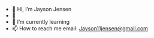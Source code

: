 - 👋 Hi, I’m Jayson Jensen 
- 👀 
- 🌱 I’m currently learning
- 📫 How to reach me email: Jayson11jensen@gmail.com

<!---
3JRock/3JRock is a ✨ special ✨ repository because its `README.md` (this file) appears on your GitHub profile.
You can click the Preview link to take a look at your changes.
--->
